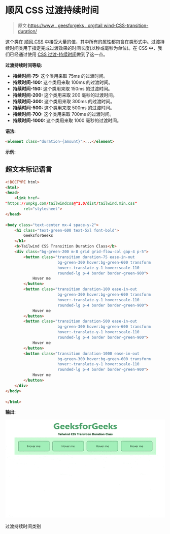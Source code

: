 # 顺风 CSS 过渡持续时间

> 原文:[https://www . geesforgeks . org/tail wind-CSS-transition-duration/](https://www.geeksforgeeks.org/tailwind-css-transition-duration/)

这个类在 [<u>顺风 CSS</u>](https://www.geeksforgeeks.org/css-tailwind-introduction/) 中接受大量的值，其中所有的属性都包含在类形式中。过渡持续时间类用于指定完成过渡效果的时间长度(以秒或毫秒为单位)。在 CSS 中，我们已经通过使用 [CSS 过渡-持续时间](https://www.geeksforgeeks.org/css-transition-duration-property/)做到了这一点。

**过渡持续时间等级:**

*   **持续时间-75:** 这个类用来取 75ms 的过渡时间。
*   **持续时间-100:** 这个类用来取 100ms 的过渡时间。
*   **持续时间-150:** 这个类用来取 150ms 的过渡时间。
*   **持续时间-200:** 这个类用来取 200 毫秒的过渡时间。
*   **持续时间-300:** 这个类用来取 300ms 的过渡时间。
*   **持续时间-500:** 这个类用来取 500ms 的过渡时间。
*   **持续时间-700:** 这个类用来取 700ms 的过渡时间。
*   **持续时间-1000:** 这个类用来取 1000 毫秒的过渡时间。

**语法:**

```html
<element class="duration-{amount}">...</element>
```

**示例:**

## 超文本标记语言

```html
<!DOCTYPE html> 
<html>
<head> 
    <link href= 
"https://unpkg.com/tailwindcss@^1.0/dist/tailwind.min.css"
        rel="stylesheet"> 
</head> 

<body class="text-center mx-4 space-y-2"> 
    <h1 class="text-green-600 text-5xl font-bold"> 
        GeeksforGeeks 
    </h1> 
    <b>Tailwind CSS Transition Duration Class</b> 
    <div class="bg-green-200 m-8 grid grid-flow-col gap-4 p-5"> 
        <button class="transition duration-75 ease-in-out 
                       bg-green-300 hover:bg-green-600 transform 
                       hover:-translate-y-1 hover:scale-110 
                       rounded-lg p-4 border border-green-900">
            Hover me
        </button>
        <button class="transition duration-100 ease-in-out 
                       bg-green-300 hover:bg-green-600 transform 
                       hover:-translate-y-1 hover:scale-110 
                       rounded-lg p-4 border border-green-900">
            Hover me
        </button>
        <button class="transition duration-500 ease-in-out 
                       bg-green-300 hover:bg-green-600 transform 
                       hover:-translate-y-1 hover:scale-110 
                       rounded-lg p-4 border border-green-900">
            Hover me
        </button>
        <button class="transition duration-1000 ease-in-out 
                       bg-green-300 hover:bg-green-600 transform 
                       hover:-translate-y-1 hover:scale-110 
                       rounded-lg p-4 border border-green-900">
            Hover me
        </button>
    </div> 
</body> 

</html> 
```

**输出:**

![](img/d073fcbcb03e94c7d68acdbf5a52b55d.png)

过渡持续时间类别